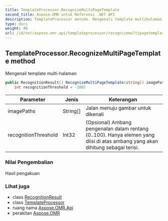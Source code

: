 ```yaml
---
title: TemplateProcessor.RecognizeMultiPageTemplate
second_title: Aspose.OMR untuk Referensi .NET API
description: TemplateProcessor metode. Mengenali template multihalaman
type: docs
weight: 40
url: /id/net/aspose.omr.api/templateprocessor/recognizemultipagetemplate/
---
```

## TemplateProcessor.RecognizeMultiPageTemplate method

Mengenali template multi-halaman

```csharp
public RecognitionResult[] RecognizeMultiPageTemplate(string[] imagePaths, 
    int recognitionThreshold = -100)
```

| Parameter | Jenis | Keterangan |
| --- | --- | --- |
| imagePaths | String[] | Jalan menuju gambar untuk dikenali |
| recognitionThreshold | Int32 | (Opsional) Ambang pengenalan dalam rentang (0..100). Hanya elemen yang diisi di atas ambang yang akan dihitung sebagai terisi. |

### Nilai Pengembalian

Hasil pengakuan

### Lihat juga

* class [RecognitionResult](../../../aspose.omr.model/recognitionresult/)
* class [TemplateProcessor](../)
* ruang nama [Aspose.OMR.Api](../../templateprocessor/)
* perakitan [Aspose.OMR](../../../)



